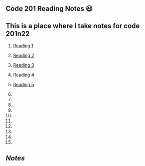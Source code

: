 ## **Code 201 Reading Notes** :smiley:

## This is a place where I take notes for code 201n22

1. [Reading 1](https://markjackson28.github.io/reading-notes/class-01.html)

2. [Reading 2](https://markjackson28.github.io/reading-notes/class-02.html)

3. [Reading 3](https://markjackson28.github.io/reading-notes/class-03.html)

4. [Reading 4](https://markjackson28.github.io/reading-notes/class-04.html)

5. [Reading 5](https://markjackson28.github.io/reading-notes/class-05.html)

6. 

7. 

8. 

9. 

10. 

11. 

12. 

13. 

14. 

15. 


## *Notes*
